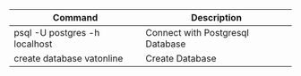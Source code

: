 | Command | Description |
| --- | --- |
| psql -U postgres -h localhost | Connect with Postgresql Database |
| create database vatonline | Create Database|